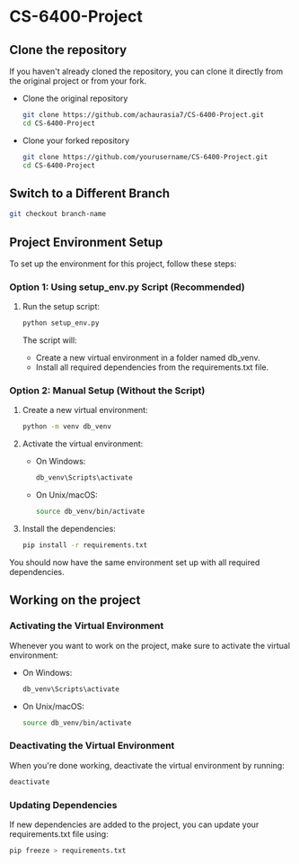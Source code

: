 # CS-6400-Project

## Clone the repository
If you haven't already cloned the repository, you can clone it directly from the original project or from your fork.
- Clone the original repository
   ```bash
   git clone https://github.com/achaurasia7/CS-6400-Project.git
   cd CS-6400-Project
   ```
- Clone your forked repository
   ```bash
   git clone https://github.com/yourusername/CS-6400-Project.git
   cd CS-6400-Project
   ```

## Switch to a Different Branch
   ```bash
   git checkout branch-name
   ```

## Project Environment Setup

To set up the environment for this project, follow these steps:

### Option 1: Using setup_env.py Script (Recommended)
1. Run the setup script:
   ```bash
   python setup_env.py
   ```

   The script will:
    - Create a new virtual environment in a folder named db_venv.
    - Install all required dependencies from the requirements.txt file.


### Option 2: Manual Setup (Without the Script)
1. Create a new virtual environment:
   ```bash
   python -m venv db_venv
   ```

2. Activate the virtual environment:
   - On Windows:
     ```bash
     db_venv\Scripts\activate
     ```
   - On Unix/macOS:
     ```bash
     source db_venv/bin/activate
     ```

5. Install the dependencies:
   ```bash
   pip install -r requirements.txt
   ```

You should now have the same environment set up with all required dependencies.

## Working on the project
### Activating the Virtual Environment
Whenever you want to work on the project, make sure to activate the virtual environment:
- On Windows:
    ```bash
    db_venv\Scripts\activate
    ```
- On Unix/macOS:
    ```bash
    source db_venv/bin/activate
    ```

### Deactivating the Virtual Environment
When you're done working, deactivate the virtual environment by running:

```bash
deactivate
```

### Updating Dependencies
If new dependencies are added to the project, you can update your requirements.txt file using:
```bash
pip freeze > requirements.txt
```